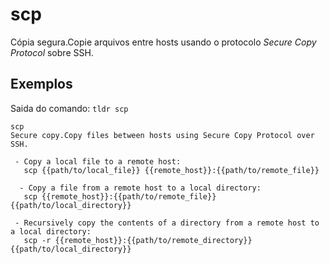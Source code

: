 # scp

Cópia segura.Copie arquivos entre hosts usando o protocolo *Secure Copy Protocol* sobre SSH.

## Exemplos

Saida do comando: `tldr scp`


```
scp
Secure copy.Copy files between hosts using Secure Copy Protocol over SSH. 

 - Copy a local file to a remote host:
   scp {{path/to/local_file}} {{remote_host}}:{{path/to/remote_file}}

  - Copy a file from a remote host to a local directory:
   scp {{remote_host}}:{{path/to/remote_file}} {{path/to/local_directory}}

 - Recursively copy the contents of a directory from a remote host to a local directory:
   scp -r {{remote_host}}:{{path/to/remote_directory}} {{path/to/local_directory}}
```